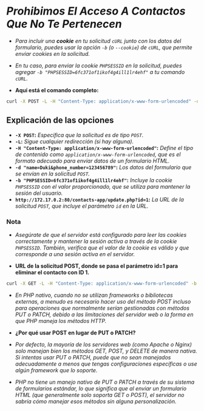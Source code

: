 # ***Prohibimos El Acceso A Contactos Que No Te Pertenecen***

- *Para incluir una **cookie** en tu solicitud `cURL` junto con los datos del formulario, puedes usar la opción `-b` (o `--cookie`) de `cURL`, que permite enviar cookies en la solicitud.*

- *En tu caso, para enviar la cookie `PHPSESSID` en la solicitud, puedes agregar `-b "PHPSESSID=6fc371of1ikof4g4ill1lr4ehf"` a tu comando `cURL`.*

- **Aquí está el comando completo:**

```bash
curl -X POST -L -H "Content-Type: application/x-www-form-urlencoded" -d "name=Duki&phone_number=123456789" -b "PHPSESSID=6fc371of1ikof4g4ill1lr4ehf" http://172.17.0.2:80/contacts-app/update.php?id=1
```

## Explicación de las opciones

- **`-X POST`:** *Especifica que la solicitud es de tipo `POST`.*
- **`-L`:** *Sigue cualquier redirección (si hay alguna).*
- **`-H "Content-Type: application/x-www-form-urlencoded"`:** *Define el tipo de contenido como `application/x-www-form-urlencoded`, que es el formato adecuado para enviar datos de un formulario HTML.*
- **`-d "name=Duki&phone_number=123456789"`:** *Los datos del formulario que se envían en la solicitud `POST`.*
- **`-b "PHPSESSID=6fc371of1ikof4g4ill1lr4ehf"`:** *Incluye la cookie `PHPSESSID` con el valor proporcionado, que se utiliza para mantener la sesión del usuario.*
- **`http://172.17.0.2:80/contacts-app/update.php?id=1`:** *La URL de la solicitud `POST`, que incluye el parámetro `id` en la URL.*

### **Nota**

- *Asegúrate de que el servidor está configurado para leer las cookies correctamente y mantener la sesión activa a través de la cookie `PHPSESSID`. También, verifica que el valor de la cookie es válido y que corresponde a una sesión activa en el servidor.*

- **URL de la solicitud POST, donde se pasa el parámetro id=1 para eliminar el contacto con ID 1.**

```bash
curl -X GET -L -H "Content-Type: application/x-www-form-urlencoded" -b "PHPSESSID=6fc371of1ikof4g4ill1lr4ehf" http://172.17.0.2:80/contacts-app/delete.php?id=1
```

- *En PHP nativo, cuando no se utilizan frameworks o bibliotecas externas, a menudo es necesario hacer uso del método POST incluso para operaciones que normalmente serían gestionadas con métodos PUT o PATCH, debido a las limitaciones del servidor web o la forma en que PHP maneja los métodos HTTP.*
- **¿Por qué usar POST en lugar de PUT o PATCH?**

- *Por defecto, la mayoría de los servidores web (como Apache o Nginx) solo manejan bien los métodos GET, POST, y DELETE de manera nativa. Si intentas usar PUT o PATCH, puede que no sean manejados adecuadamente a menos que tengas configuraciones específicas o use algún framework que lo soporte.*

- *PHP no tiene un manejo nativo de PUT o PATCH a través de su sistema de formularios estándar, lo que significa que al enviar un formulario HTML (que generalmente solo soporta GET o POST), el servidor no sabría cómo manejar esos métodos sin alguna personalización.*
